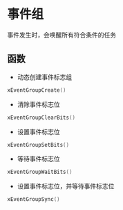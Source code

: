 # 事件组
事件发生时，会唤醒所有符合条件的任务
## 函数
- 动态创建事件标志组
```C
xEventGroupCreate()
```
- 清除事件标志位
```C
xEventGroupClearBits()
```
- 设置事件标志位
```C
xEventGroupSetBits()
```
- 等待事件标志位
```C
xEventGroupWaitBits()
```
- 设置事件标志位，并等待事件标志位
```C
xEventGroupSync()
```

